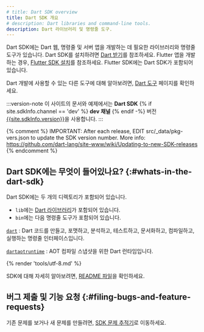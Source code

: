```yaml
---
# title: Dart SDK overview
title: Dart SDK 개요
# description: Dart libraries and command-line tools.
description: Dart 라이브러리 및 명령줄 도구.
---
```


Dart SDK에는 Dart 웹, 명령줄 및 서버 앱을 개발하는 데 필요한 라이브러리와 명령줄 도구가 있습니다. 
Dart SDK를 설치하려면 [Dart 받기](/get-dart)를 참조하세요. 
Flutter 앱을 개발하는 경우, [Flutter SDK 설치][flutter]를 참조하세요. 
Flutter SDK에는 Dart SDK가 포함되어 있습니다.

Dart 개발에 사용할 수 있는 다른 도구에 대해 알아보려면, [Dart 도구](/tools) 페이지를 확인하세요.

:::version-note
이 사이트의 문서와 예제에서는 **Dart SDK** {% if site.sdkInfo.channel == 'dev' %} **dev 채널** {% endif -%} 버전 [{{site.sdkInfo.version}}][site SDK version]을 사용합니다.
:::

{% comment %}
  IMPORTANT: After each release, EDIT src/_data/pkg-vers.json
  to update the SDK version number.
  More info: https://github.com/dart-lang/site-www/wiki/Updating-to-new-SDK-releases
{% endcomment %}

## Dart SDK에는 무엇이 들어있나요? {:#whats-in-the-dart-sdk}

Dart SDK에는 두 개의 디렉토리가 포함되어 있습니다.

* `lib`에는 [Dart 라이브러리][Dart libraries]가 포함되어 있습니다.
* `bin`에는 다음 명령줄 도구가 포함되어 있습니다.

[`dart`](/tools/dart-tool)
: Dart 코드를 만들고, 포맷하고, 분석하고, 테스트하고, 문서화하고, 컴파일하고, 실행하는 명령줄 인터페이스입니다.

[`dartaotruntime`](/tools/dartaotruntime)
: AOT 컴파일 스냅샷을 위한 Dart 런타임입니다.

{% render 'tools/utf-8.md' %}

SDK에 대해 자세히 알아보려면, [README 파일][readme]을 확인하세요.

## 버그 제출 및 기능 요청 {:#filing-bugs-and-feature-requests}

기존 문제를 보거나 새 문제를 만들려면, [SDK 문제 추적기][sdk-issues]로 이동하세요.

[Dart libraries]: /libraries
[flutter]: {{site.flutter-docs}}/get-started/install
[site SDK version]: {{site.dart-api}}/{{site.sdkInfo.channel}}/{{site.sdkInfo.version}}/index.html
[readme]: {{site.repo.dart.sdk}}/blob/main/README.dart-sdk
[sdk-issues]: {{site.repo.dart.sdk}}/issues
